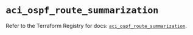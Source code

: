 # `aci_ospf_route_summarization`

Refer to the Terraform Registry for docs: [`aci_ospf_route_summarization`](https://registry.terraform.io/providers/ciscodevnet/aci/2.17.0/docs/resources/ospf_route_summarization).
